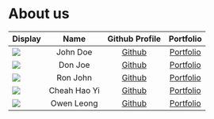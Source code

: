 # About us

Display |     Name     |             Github Profile              | Portfolio 
--------|:------------:|:---------------------------------------:|:---------:
![](https://via.placeholder.com/100.png?text=Photo) |   John Doe   |      [Github](https://github.com/)      | [Portfolio](docs/team/johndoe.md)
![](https://via.placeholder.com/100.png?text=Photo) |   Don Joe    |      [Github](https://github.com/)      | [Portfolio](docs/team/johndoe.md)
![](https://via.placeholder.com/100.png?text=Photo) |   Ron John   |      [Github](https://github.com/)      | [Portfolio](docs/team/johndoe.md)
![](https://via.placeholder.com/100.png?text=Photo) | Cheah Hao Yi | [Github](https://github.com/CheahHaoYi) | [Portfolio](docs/team/johndoe.md)
![](https://via.placeholder.com/100.png?text=Photo) |  Owen Leong  |      [Github](https://github.com/)      | [Portfolio](docs/team/johndoe.md)
